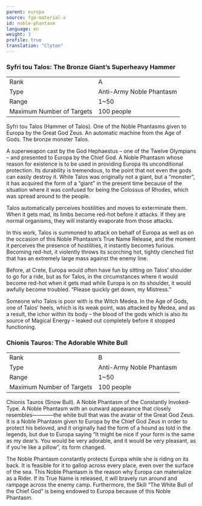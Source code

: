 ```yaml
---
parent: europa
source: fgo-material-x
id: noble-phantasm
language: en
weight: 3
profile: true
translation: "Clyton"
---
```


### Syfri tou Talos: The Bronze Giant’s Superheavy Hammer

<table>
  <tr><td>Rank</td><td>A</td></tr>
  <tr><td>Type</td><td>Anti-Army Noble Phantasm</td></tr>
  <tr><td>Range</td><td>1~50</td></tr>
  <tr><td>Maximum Number of Targets</td><td>100 people</td></tr>
</table>

Syfri tou Talos (Hammer of Talos). One of the Noble Phantasms given to Europa by the Great God Zeus. An automatic machine from the Age of Gods. The bronze monster Talos.

A superweapon cast by the God Hephaestus – one of the Twelve Olympians – and presented to Europa by the Chief God. A Noble Phantasm whose reason for existence is to be used in providing Europa its unconditional protection. Its durability is tremendous, to the point that not even the gods can easily destroy it. While Talos was originally not a giant, but a “monster”, it has acquired the form of a “giant” in the present time because of the situation where it was confused for being the Colossus of Rhodes, which was spread around to the people.

Talos automatically perceives hostilities and moves to exterminate them. When it gets mad, its limbs become red-hot before it attacks. If they are normal organisms, they will instantly evaporate from those attacks.

In this work, Talos is summoned to attack on behalf of Europa as well as on the occasion of this Noble Phantasm’s True Name Release, and the moment it perceives the presence of hostilities, it instantly becomes furious. Becoming red-hot, it violently throws its scorching hot, tightly clenched fist that has an extremely large mass against the enemy line.

Before, at Crete, Europa would often have fun by sitting on Talos’ shoulder to go for a ride, but as for Talos, in the circumstances where it would become red-hot when it gets mad while Europa is on its shoulder, it would awfully become troubled. “Please quickly get down, my Mistress.”

Someone who Talos is poor with is the Witch Medea. In the Age of Gods, one of Talos’ heels, which is its weak point, was attacked by Medea, and as a result, the ichor within its body – the blood of the gods which is also its source of Magical Energy – leaked out completely before it stopped functioning.

### Chionis Tauros: The Adorable White Bull

<table>
  <tr><td>Rank</td><td>B</td></tr>
  <tr><td>Type</td><td>Anti-Army Noble Phantasm</td></tr>
  <tr><td>Range</td><td>1~50</td></tr>
  <tr><td>Maximum Number of Targets</td><td>100 people</td></tr>
</table>

Chionis Tauros (Snow Bull). A Noble Phantasm of the Constantly Invoked-Type. A Noble Phantasm with an outward appearance that closely resembles————the white bull that was the avatar of the Great God Zeus. It is a Noble Phantasm given to Europa by the Chief God Zeus in order to protect his beloved, and it originally had the form of a hound as told in the legends, but due to Europa saying “It might be nice if your form is the same as my dear’s. You would be very adorable, and it would be very pleasant, as if you’re like a pillow”, its form changed.

The Noble Phantasm constantly protects Europa while she is riding on its back. It is feasible for it to gallop across every place, even over the surface of the sea. This Noble Phantasm is the reason why Europa can materialize as a Rider. If its True Name is released, it will bravely run around and rampage across the enemy camp. Furthermore, the Skill “The White Bull of the Chief God” is being endowed to Europa because of this Noble Phantasm.
